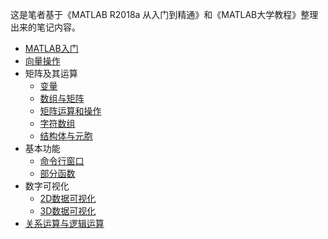 ﻿<!-- 为方便整体转移起见，本部分所有内容采用相对链接 -->
这是笔者基于《MATLAB R2018a 从入门到精通》和《MATLAB大学教程》整理出来的笔记内容。
+ [MATLAB入门](Beginning)
+ [向量操作](Array_Operation)
+ 矩阵及其运算
  + [变量](Matrix_and_Operation/Variables)
  + [数组与矩阵](Matrix_and_Operation/Matrices)
  + [矩阵运算和操作](Matrix_and_Operation/Matrix_Operations)
  + [字符数组](Matrix_and_Operation/Character_Arrays)
  + [结构体与元胞](Matrix_and_Operation/Struct_and_Cell)
+ 基本功能
  + [命令行窗口](Basic_Function_of_MATLAB/Commands)
  + [部分函数](Basic_Function_of_MATLAB/Partial_Function)
+ 数字可视化
  + [2D数据可视化](Data_Visualization/2D_Data_Visualization)
  + [3D数据可视化](Data_Visualization/3D_Data_Visualization)
+ [关系运算与逻辑运算](Relation_and_Logic_Operation)
